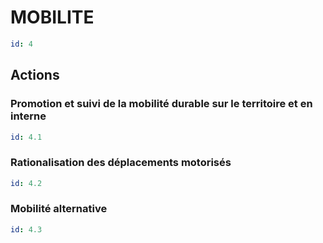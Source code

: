 # MOBILITE
```yaml
id: 4
```
## Actions
### Promotion et suivi de la mobilité durable sur le territoire et en interne
```yaml
id: 4.1
```

### Rationalisation des déplacements motorisés
```yaml
id: 4.2
```

### Mobilité alternative
```yaml
id: 4.3
```

